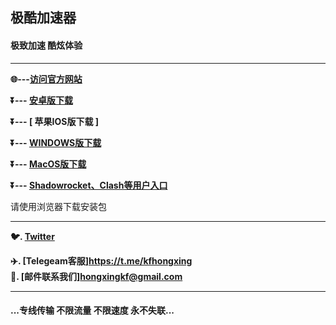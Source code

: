 
 
## 极酷加速器 #

#### 极致加速 酷炫体验
- - - -
**:globe_with_meridians:---<a href="https://hxapp.vip">访问官方网站</a>**

**:arrow_double_down:--- [  安卓版下载  ](https://www.wujieapp.com/hxapp/hxapp.apk)**

**:arrow_double_down:--- [  苹果IOS版下载  ]**

**:arrow_double_down:--- [  WINDOWS版下载  ](https://www.wujieapp.com/hxapp/hxapp.exe)** 

**:arrow_double_down:--- [  MacOS版下载 ](https://www.wujieapp.com/hxapp/hxapp.dmg)** 

**:arrow_double_down:--- [  Shadowrocket、Clash等用户入口  ](https://user.hxapp.vip/)** 

请使用浏览器下载安装包
 - - - -
**:bird:. [Twitter](https://twitter.com/HongXingKF)** 
 
**:airplane:. [Telegeam客服]https://t.me/kfhongxing**        
**:e-mail:. [邮件联系我们]hongxingkf@gmail.com** 
             
 - - - -
 #### ...专线传输 不限流量 不限速度 永不失联...


 
